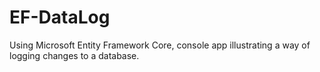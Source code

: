 # EF-DataLog
Using Microsoft Entity Framework Core, console app illustrating a way of logging changes to a database. 
